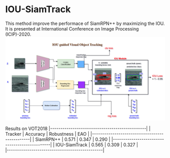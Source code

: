 # IOU-SiamTrack
This method improve the performace of SiamRPN++ by maximizing the IOU.
It is presented at International Conference on Image Processing (ICIP)-2020.
![Screenshot](IGS_v1.png)

Results on VOT2018
|-----------------------------------------------|
| Tracker       | Accuracy | Robustness |  EAO  |
|-----------------------------------------------|
| SiamRPN++     | 0.571    |  0.347     | 0.290 |
|-----------------------------------------------|
| IOU-SiamTrack | 0.565    |  0.309     | 0.327 |  
|-----------------------------------------------|
